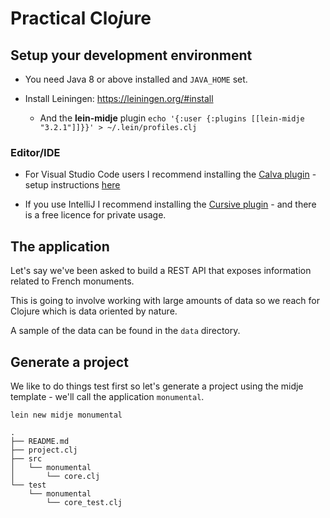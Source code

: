 # Practical Clo*j*ure

## Setup your development environment

- You need Java 8 or above installed and `JAVA_HOME` set.

- Install Leiningen: https://leiningen.org/#install
  - And the **lein-midje** plugin `echo '{:user {:plugins [[lein-midje "3.2.1"]]}}' > ~/.lein/profiles.clj`

### Editor/IDE
- For Visual Studio Code users I recommend installing the [Calva plugin](https://marketplace.visualstudio.com/items?itemName=cospaia.clojure4vscode) - setup instructions [here](https://github.com/BetterThanTomorrow/calva/wiki/Getting-Started#dependencies)

- If you use IntelliJ I recommend installing the [Cursive plugin](https://plugins.jetbrains.com/plugin/8090-cursive) - and there is a free licence for private usage.


## The application

Let's say we've been asked to build a REST API that exposes information related to French monuments.

This is going to involve working with large amounts of data so we reach for Clojure which is data oriented by nature.

A sample of the data can be found in the `data` directory.

## Generate a project

We like to do things test first so let's generate a project using the midje template - we'll call the application `monumental`.

`lein new midje monumental`


```
.
├── README.md
├── project.clj
├── src
│   └── monumental
│       └── core.clj
└── test
    └── monumental
        └── core_test.clj
```


